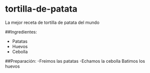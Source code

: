 # tortilla-de-patata
La mejor receta de tortilla de patata del mundo

##Ingredientes:
- Patatas
- Huevos
- Cebolla

##Preparación:
-Freimos las patatas
-Echamos la cebolla
Batimos los huevos
